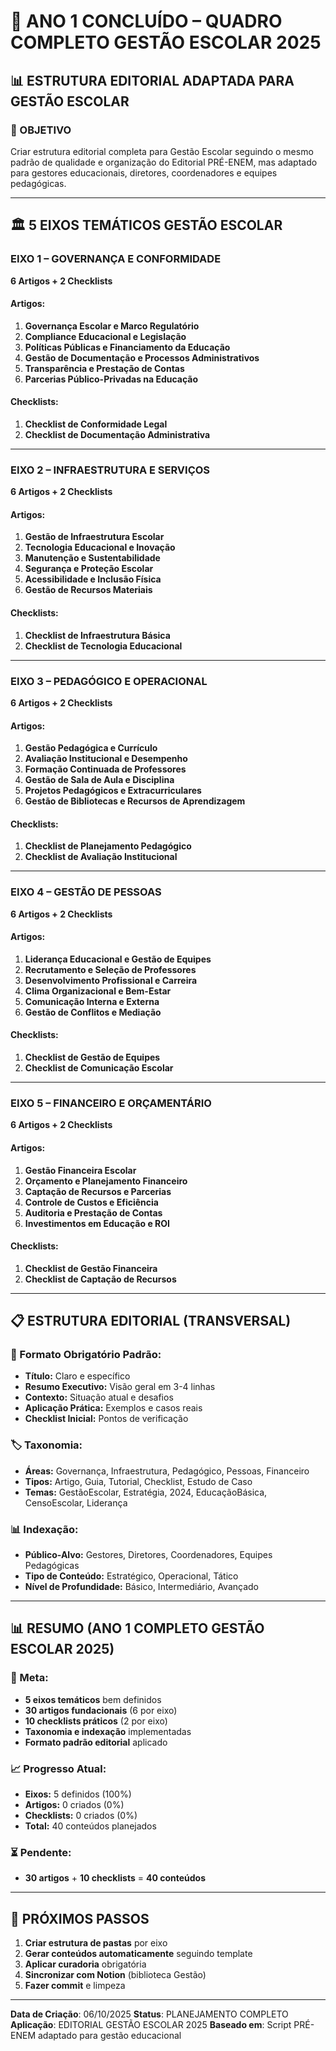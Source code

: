 # 🏫 ANO 1 CONCLUÍDO – QUADRO COMPLETO GESTÃO ESCOLAR 2025

## 📊 **ESTRUTURA EDITORIAL ADAPTADA PARA GESTÃO ESCOLAR**

### **🎯 OBJETIVO**
Criar estrutura editorial completa para Gestão Escolar seguindo o mesmo padrão de qualidade e organização do Editorial PRÉ-ENEM, mas adaptado para gestores educacionais, diretores, coordenadores e equipes pedagógicas.

---

## 🏛️ **5 EIXOS TEMÁTICOS GESTÃO ESCOLAR**

### **EIXO 1 – GOVERNANÇA E CONFORMIDADE**
**6 Artigos + 2 Checklists**

#### **Artigos:**
1. **Governança Escolar e Marco Regulatório**
2. **Compliance Educacional e Legislação**
3. **Políticas Públicas e Financiamento da Educação**
4. **Gestão de Documentação e Processos Administrativos**
5. **Transparência e Prestação de Contas**
6. **Parcerias Público-Privadas na Educação**

#### **Checklists:**
1. **Checklist de Conformidade Legal**
2. **Checklist de Documentação Administrativa**

---

### **EIXO 2 – INFRAESTRUTURA E SERVIÇOS**
**6 Artigos + 2 Checklists**

#### **Artigos:**
1. **Gestão de Infraestrutura Escolar**
2. **Tecnologia Educacional e Inovação**
3. **Manutenção e Sustentabilidade**
4. **Segurança e Proteção Escolar**
5. **Acessibilidade e Inclusão Física**
6. **Gestão de Recursos Materiais**

#### **Checklists:**
1. **Checklist de Infraestrutura Básica**
2. **Checklist de Tecnologia Educacional**

---

### **EIXO 3 – PEDAGÓGICO E OPERACIONAL**
**6 Artigos + 2 Checklists**

#### **Artigos:**
1. **Gestão Pedagógica e Currículo**
2. **Avaliação Institucional e Desempenho**
3. **Formação Continuada de Professores**
4. **Gestão de Sala de Aula e Disciplina**
5. **Projetos Pedagógicos e Extracurriculares**
6. **Gestão de Bibliotecas e Recursos de Aprendizagem**

#### **Checklists:**
1. **Checklist de Planejamento Pedagógico**
2. **Checklist de Avaliação Institucional**

---

### **EIXO 4 – GESTÃO DE PESSOAS**
**6 Artigos + 2 Checklists**

#### **Artigos:**
1. **Liderança Educacional e Gestão de Equipes**
2. **Recrutamento e Seleção de Professores**
3. **Desenvolvimento Profissional e Carreira**
4. **Clima Organizacional e Bem-Estar**
5. **Comunicação Interna e Externa**
6. **Gestão de Conflitos e Mediação**

#### **Checklists:**
1. **Checklist de Gestão de Equipes**
2. **Checklist de Comunicação Escolar**

---

### **EIXO 5 – FINANCEIRO E ORÇAMENTÁRIO**
**6 Artigos + 2 Checklists**

#### **Artigos:**
1. **Gestão Financeira Escolar**
2. **Orçamento e Planejamento Financeiro**
3. **Captação de Recursos e Parcerias**
4. **Controle de Custos e Eficiência**
5. **Auditoria e Prestação de Contas**
6. **Investimentos em Educação e ROI**

#### **Checklists:**
1. **Checklist de Gestão Financeira**
2. **Checklist de Captação de Recursos**

---

## 📋 **ESTRUTURA EDITORIAL (TRANSVERSAL)**

### **📝 Formato Obrigatório Padrão:**
- **Título:** Claro e específico
- **Resumo Executivo:** Visão geral em 3-4 linhas
- **Contexto:** Situação atual e desafios
- **Aplicação Prática:** Exemplos e casos reais
- **Checklist Inicial:** Pontos de verificação

### **🏷️ Taxonomia:**
- **Áreas:** Governança, Infraestrutura, Pedagógico, Pessoas, Financeiro
- **Tipos:** Artigo, Guia, Tutorial, Checklist, Estudo de Caso
- **Temas:** GestãoEscolar, Estratégia, 2024, EducaçãoBásica, CensoEscolar, Liderança

### **📊 Indexação:**
- **Público-Alvo:** Gestores, Diretores, Coordenadores, Equipes Pedagógicas
- **Tipo de Conteúdo:** Estratégico, Operacional, Tático
- **Nível de Profundidade:** Básico, Intermediário, Avançado

---

## 📊 **RESUMO (ANO 1 COMPLETO GESTÃO ESCOLAR 2025)**

### **🎯 Meta:**
- **5 eixos temáticos** bem definidos
- **30 artigos fundacionais** (6 por eixo)
- **10 checklists práticos** (2 por eixo)
- **Taxonomia e indexação** implementadas
- **Formato padrão editorial** aplicado

### **📈 Progresso Atual:**
- **Eixos:** 5 definidos (100%)
- **Artigos:** 0 criados (0%)
- **Checklists:** 0 criados (0%)
- **Total:** 40 conteúdos planejados

### **⏳ Pendente:**
- **30 artigos** + **10 checklists** = **40 conteúdos**

---

## 🚀 **PRÓXIMOS PASSOS**

1. **Criar estrutura de pastas** por eixo
2. **Gerar conteúdos automaticamente** seguindo template
3. **Aplicar curadoria** obrigatória
4. **Sincronizar com Notion** (biblioteca Gestão)
5. **Fazer commit** e limpeza

---

**Data de Criação**: 06/10/2025
**Status**: PLANEJAMENTO COMPLETO
**Aplicação**: EDITORIAL GESTÃO ESCOLAR 2025
**Baseado em**: Script PRÉ-ENEM adaptado para gestão educacional
